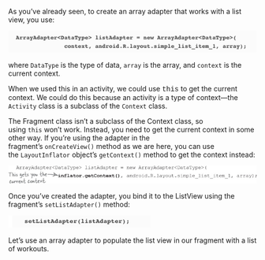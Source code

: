 As you’ve already seen, to create an array adapter that works with a list view, you use: 

![](.guides/img/27.png)

where `DataType` is the type of data, `array` is the array, and `context` is the current context. 

When we used this in an activity, we could use <font style="font-family:courier;">this</font> to get the current context. We could do this because an activity is a type of context—the `Activity` class is a subclass of the `Context` class. 

The Fragment class isn’t a subclass of the Context class, so using `this` won’t work. Instead, you need to get the current context in some other way. If you’re using the adapter in the fragment’s `onCreateView()` method as we are here, you can use the `LayoutInflator` object’s `getContext()` method to get the context instead:

![](.guides/img/28.png)


Once you’ve created the adapter, you bind it to the ListView using the fragment’s `setListAdapter()` method:

![](.guides/img/29.png)

Let’s use an array adapter to populate the list view in our fragment with a list of workouts.
